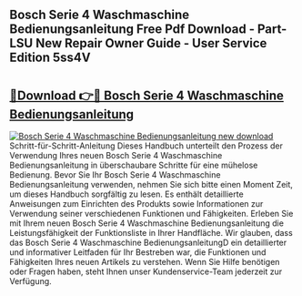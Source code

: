 ## Bosch Serie 4 Waschmaschine Bedienungsanleitung Free Pdf Download - Part-LSU New Repair Owner Guide - User Service Edition 5ss4V

# <h2><a href="http://df5bo6j.blite.top/?on=Bosch+Serie+4+Waschmaschine+Bedienungsanleitung">🔗Download 👉🔴 Bosch Serie 4 Waschmaschine Bedienungsanleitung</a></h2>

[![Bosch Serie 4 Waschmaschine Bedienungsanleitung new download](https://i.imgur.com/lujVjoI.png)](http://df5bo6j.blite.top/?on=Bosch+Serie+4+Waschmaschine+Bedienungsanleitung)
Schritt-für-Schritt-Anleitung Dieses Handbuch unterteilt den Prozess der Verwendung Ihres neuen Bosch Serie 4 Waschmaschine Bedienungsanleitung in überschaubare Schritte für eine mühelose Bedienung. Bevor Sie Ihr Bosch Serie 4 Waschmaschine Bedienungsanleitung verwenden, nehmen Sie sich bitte einen Moment Zeit, um dieses Handbuch sorgfältig zu lesen. Es enthält detaillierte Anweisungen zum Einrichten des Produkts sowie Informationen zur Verwendung seiner verschiedenen Funktionen und Fähigkeiten. Erleben Sie mit Ihrem neuen Bosch Serie 4 Waschmaschine Bedienungsanleitung die Leistungsfähigkeit der Funktionsliste in Ihrer Handfläche. Wir glauben, dass das Bosch Serie 4 Waschmaschine BedienungsanleitungD ein detaillierter und informativer Leitfaden für Ihr Bestreben war, die Funktionen und Fähigkeiten Ihres neuen Artikels zu verstehen. Wenn Sie Hilfe benötigen oder Fragen haben, steht Ihnen unser Kundenservice-Team jederzeit zur Verfügung.
